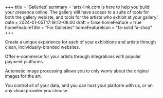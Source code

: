 +++
title = 'Galleries'
summary = 'arts-link.com is here to help you build your presence online. The gallery will have access to a suite of tools for both the gallery webiste, and tools for the artists who exhibit at your gallery.'
date = 2024-01-05T17:19:12-08:00
draft = false
homeFeature = true
homeFeatureTitle = "For Galleries"
homeFeatureIcon = "fa-solid fa-shop"
+++

Create a unique experience for each of your exhibitions and artists through clean, individually-branded websites.

Offer e-commerce for your artists through integrations with popular payment platforms.

Automatic image processing allows you to only worry about the original images for the art.

You control all of your data, and you can host your platform with us, or on any cloud provider you choose.
